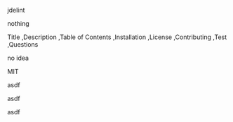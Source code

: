 jdelint  

 nothing 
 
  Title
,Description
,Table of Contents
,Installation
,License
,Contributing
,Test
,Questions 

  no idea 

  MIT 

  asdf 

  asdf 

  asdf
  
